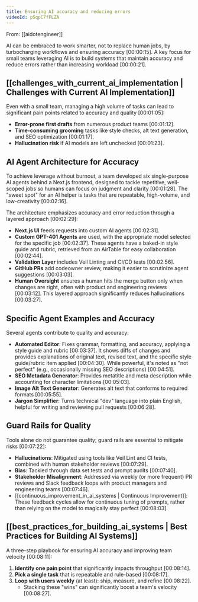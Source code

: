 ```yaml
---
title: Ensuring AI accuracy and reducing errors
videoId: pSqpC7fFLZA
---
```


From: [[aidotengineer]] <br/> 

AI can be embraced to work smarter, not to replace human jobs, by turbocharging workflows and ensuring accuracy <a class="yt-timestamp" data-t="00:00:15">[00:00:15]</a>. A key focus for small teams leveraging AI is to build systems that maintain accuracy and reduce errors rather than increasing workload <a class="yt-timestamp" data-t="00:00:21">[00:00:21]</a>.

## [[challenges_with_current_ai_implementation | Challenges with Current AI Implementation]]

Even with a small team, managing a high volume of tasks can lead to significant pain points related to accuracy and quality <a class="yt-timestamp" data-t="00:01:05">[00:01:05]</a>:
*   **Error-prone first drafts** from numerous product teams <a class="yt-timestamp" data-t="00:01:12">[00:01:12]</a>.
*   **Time-consuming grooming** tasks like style checks, alt text generation, and SEO optimization <a class="yt-timestamp" data-t="00:01:17">[00:01:17]</a>.
*   **Hallucination risk** if AI models are left unchecked <a class="yt-timestamp" data-t="00:01:23">[00:01:23]</a>.

## AI Agent Architecture for Accuracy

To achieve leverage without burnout, a team developed six single-purpose AI agents behind a Next.js frontend, designed to tackle repetitive, well-scoped jobs so humans can focus on judgment and clarity <a class="yt-timestamp" data-t="00:01:28">[00:01:28]</a>. The "sweet spot" for an AI helper is tasks that are repeatable, high-volume, and low-creativity <a class="yt-timestamp" data-t="00:02:16">[00:02:16]</a>.

The architecture emphasizes accuracy and error reduction through a layered approach <a class="yt-timestamp" data-t="00:02:29">[00:02:29]</a>:
*   **Next.js UI** feeds requests into custom AI agents <a class="yt-timestamp" data-t="00:02:31">[00:02:31]</a>.
*   **Custom GPT-401 Agents** are used, with the appropriate model selected for the specific job <a class="yt-timestamp" data-t="00:02:37">[00:02:37]</a>. These agents have a baked-in style guide and rubric, retrieved from an AirTable for easy collaboration <a class="yt-timestamp" data-t="00:02:44">[00:02:44]</a>.
*   **Validation Layer** includes Veil Linting and CI/CD tests <a class="yt-timestamp" data-t="00:02:56">[00:02:56]</a>.
*   **GitHub PRs** add codeowner review, making it easier to scrutinize agent suggestions <a class="yt-timestamp" data-t="00:03:03">[00:03:03]</a>.
*   **Human Oversight** ensures a human hits the merge button only when changes are right, often with product and engineering reviews <a class="yt-timestamp" data-t="00:03:12">[00:03:12]</a>. This layered approach significantly reduces hallucinations <a class="yt-timestamp" data-t="00:03:27">[00:03:27]</a>.

## Specific Agent Examples and Accuracy

Several agents contribute to quality and accuracy:
*   **Automated Editor**: Fixes grammar, formatting, and accuracy, applying a style guide and rubric <a class="yt-timestamp" data-t="00:03:37">[00:03:37]</a>. It shows diffs of changes and provides explanations of original text, revised text, and the specific style guide/rubric item applied <a class="yt-timestamp" data-t="00:04:30">[00:04:30]</a>. While powerful, it's noted as "not perfect" (e.g., occasionally missing SEO descriptions) <a class="yt-timestamp" data-t="00:04:51">[00:04:51]</a>.
*   **SEO Metadata Generator**: Provides metatitle and meta description while accounting for character limitations <a class="yt-timestamp" data-t="00:05:03">[00:05:03]</a>.
*   **Image Alt Text Generator**: Generates alt text that conforms to required formats <a class="yt-timestamp" data-t="00:05:55">[00:05:55]</a>.
*   **Jargon Simplifier**: Turns technical "dev" language into plain English, helpful for writing and reviewing pull requests <a class="yt-timestamp" data-t="00:06:28">[00:06:28]</a>.

## Guard Rails for Quality

Tools alone do not guarantee quality; guard rails are essential to mitigate risks <a class="yt-timestamp" data-t="00:07:22">[00:07:22]</a>:
*   **Hallucinations**: Mitigated using tools like Veil Lint and CI tests, combined with human stakeholder reviews <a class="yt-timestamp" data-t="00:07:29">[00:07:29]</a>.
*   **Bias**: Tackled through data set tests and prompt audits <a class="yt-timestamp" data-t="00:07:40">[00:07:40]</a>.
*   **Stakeholder Misalignment**: Addressed via weekly (or more frequent) PR reviews and Slack feedback loops with product managers and engineering teams <a class="yt-timestamp" data-t="00:07:46">[00:07:46]</a>.
*   [[continuous_improvement_in_ai_systems | Continuous Improvement]]: These feedback cycles allow for continuous tuning of prompts, rather than relying on the model to magically stay perfect <a class="yt-timestamp" data-t="00:08:03">[00:08:03]</a>.

## [[best_practices_for_building_ai_systems | Best Practices for Building AI Systems]]

A three-step playbook for ensuring AI accuracy and improving team velocity <a class="yt-timestamp" data-t="00:08:11">[00:08:11]</a>:
1.  **Identify one pain point** that significantly impacts throughput <a class="yt-timestamp" data-t="00:08:14">[00:08:14]</a>.
2.  **Pick a single task** that is repeatable and rule-based <a class="yt-timestamp" data-t="00:08:17">[00:08:17]</a>.
3.  **Loop with users weekly** (at least): ship, measure, and refine <a class="yt-timestamp" data-t="00:08:22">[00:08:22]</a>.
    *   Stacking these "wins" can significantly boost a team's velocity <a class="yt-timestamp" data-t="00:08:27">[00:08:27]</a>.